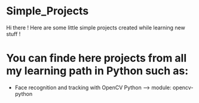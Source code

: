 # Simple_Projects
Hi there ! Here are some little simple projects created while learning new stuff !

# You can finde here projects from all my learning path in Python such as:
  - Face recognition and tracking with OpenCV Python  --> module: opencv-python
 

